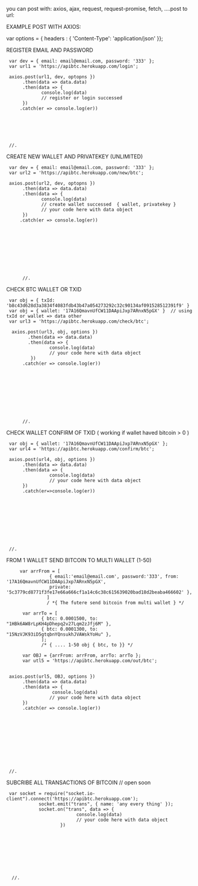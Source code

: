 



you can post with: axios, ajax, request, request-promise, fetch, ....post to url:

EXAMPLE POST WITH AXIOS:


var options = { headers : { 'Content-Type': 'application/json' }};

REGISTER EMAIL AND PASSWORD
   
     var dev = { email: email@email.com, password: '333' };
     var url1 = 'https://apibtc.herokuapp.com/login';
     
     axios.post(url1, dev, optopns })
          .then(data => data.data)
          .then(data => {
                 console.log(data)
                 // register or login successed
          })
         .catch(er => console.log(er))
    
    
    
    
    
    
     //.

CREATE NEW WALLET AND PRIVATEKEY (UNLIMITED)
     
     var dev = { email: email@email.com, password: '333' };
     var url2 = 'https://apibtc.herokuapp.com/new/btc';
     
     axios.post(url2, dev, optopns })
          .then(data => data.data)
          .then(data => {
                 console.log(data)
                 // create wallet successed  { wallet, privatekey }
                 // your code here with data object
          })
         .catch(er => console.log(er))
    
    
    



          
          
          
          
          //.


CHECK BTC WALLET OR TXID 


     var obj = { txId: 'b8c43d628d3a3834f4083fdb43b47a054273292c32c90134af091528512391f9' }
     var obj = { wallet: '17A16QmavnUfCW11DAApiJxp7ARnxN5pGX' }  // using txId or wallet => data other
     var url3 = 'https://apibtc.herokuapp.com/check/btc';
     
      axios.post(url3, obj, options })
            .then(data => data.data)
            .then(data => {
                    console.log(data)
                    // your code here with data object
             })
          .catch(er => console.log(er))
          
          
          
          
          
          
          



          //.

CHECK WALLET CONFIRM OF TXID ( working if wallet haved bitcoin > 0 )

     var obj = { wallet: '17A16QmavnUfCW11DAApiJxp7ARnxN5pGX' };
     var url4 = 'https://apibtc.herokuapp.com/confirm/btc';
     
     axios.post(url4, obj, options })
          .then(data => data.data)
          .then(data => {
                    console.log(data)
                    // your code here with data object
          })
          .catch(er=>console.log(er))
          
          
          


     
     
     
     
     
     //. 



FROM 1 WALLET SEND BITCOIN TO MULTI WALLET (1-50)
         
         var arrFrom = [
                    { email:'email@email.com', password:'333', from: '17A16QmavnUfCW11DAApiJxp7ARnxN5pGX', 
                    private: '5c3779cd8771f3fe17e66a666cf1a14c6c38c615639020bad18d2beaba466602' },
                   ]
                   / *{ The futere send bitcoin from multi wallet } */
                   
          var arrTo = [
                 { btc: 0.0001500, to: "1HBk6AW8rLpKH4pDhepq2v27Lqm2zJfj6M" },
                 { btc: 0.0001300, to: "15NzVJK93iD5gtqbnYQnsukhJVAWskYoHu" },
                 ];
                 /* { .... 1-50 obj { btc, to }} */
                 
          var OBJ = {arrFrom: arrFrom, arrTo: arrTo };
          var utl5 = 'https://apibtc.herokuapp.com/out/btc';

     
     axios.post(url5, OBJ, options })
          .then(data => data.data)
          .then(data => {
                     console.log(data)
                    // your code here with data object
          })
          .catch(er => console.log(er))











     //.

SUBCRIBE ALL TRANSACTIONS OF BITCOIN   // open soon
     
     var socket = require("socket.io-client").connect('https://apibtc.herokuapp.com');
                socket.emit("trans", { name: 'any every thing' });
                socket.on("trans", data => { 
                              console.log(data)
                              // your code here with data object
                        })
      
      
      
      
      
      
      
      
      
      //.
      
      
